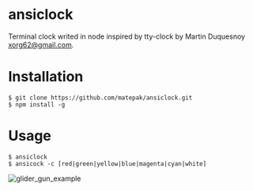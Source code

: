 # ansiclock

Terminal clock writed in node inspired by tty-clock by Martin Duquesnoy <xorg62@gmail.com>.

# Installation

```
$ git clone https://github.com/matepak/ansiclock.git
$ npm install -g
```
# Usage
```
$ ansiclock
$ ansicock -c [red|green|yellow|blue|magenta|cyan|white]
```


![glider_gun_example](https://github.com/matepak/cliclock/blob/main/prompt.gif)
